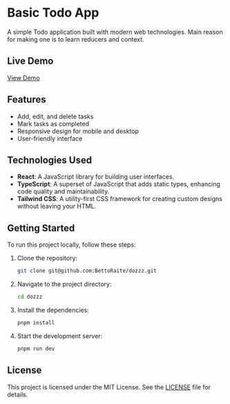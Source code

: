 
# Basic Todo App

A simple Todo application built with modern web technologies. Main reason for making one is to learn reducers and context.

## Live Demo

[View Demo](https://todoapp-6jsexevhz-bettoraites-projects-49310c2a.vercel.app)

## Features

- Add, edit, and delete tasks
- Mark tasks as completed
- Responsive design for mobile and desktop
- User-friendly interface

## Technologies Used

- **React**: A JavaScript library for building user interfaces.
- **TypeScript**: A superset of JavaScript that adds static types, enhancing code quality and maintainability.
- **Tailwind CSS**: A utility-first CSS framework for creating custom designs without leaving your HTML.

## Getting Started

To run this project locally, follow these steps:

1. Clone the repository:
   ```bash
   git clone git@github.com:BettoRaite/dozzz.git
   ```
2. Navigate to the project directory:
   ```bash
   cd dozzz
   ```
3. Install the dependencies:
   ```bash
   pnpm install
   ```
4. Start the development server:
   ```bash
   pnpm run dev
   ```
   
   
## License

This project is licensed under the MIT License. See the [LICENSE](LICENSE) file for details.

